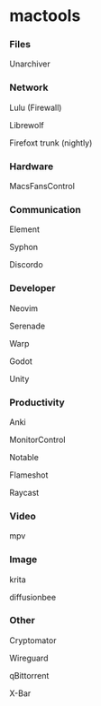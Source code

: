 # mactools
### Files
Unarchiver

### Network
Lulu (Firewall)

Librewolf

Firefoxt trunk (nightly)

### Hardware
MacsFansControl

### Communication

Element

Syphon

Discordo

### Developer
Neovim

Serenade

Warp

Godot

Unity

### Productivity
Anki

MonitorControl

Notable

Flameshot

Raycast

### Video
mpv

### Image
krita

diffusionbee

### Other
Cryptomator

Wireguard

qBittorrent

X-Bar

